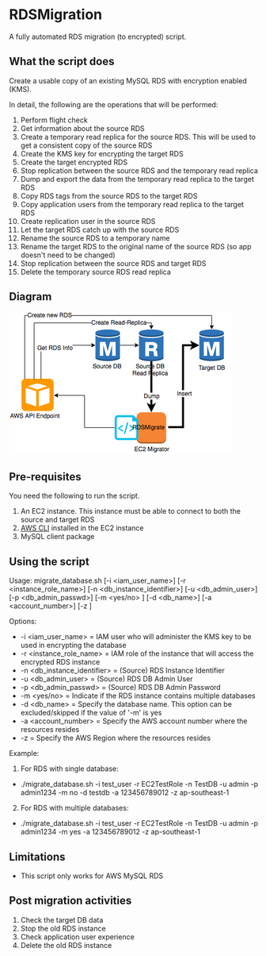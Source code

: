 # RDSMigration
A fully automated RDS migration (to encrypted) script.

## What the script does
Create a usable copy of an existing MySQL RDS with encryption enabled (KMS).

In detail, the following are the operations that will be performed:
1. Perform flight check
2. Get information about the source RDS
3. Create a temporary read replica for the source RDS. This will be used to get a consistent copy of the source RDS
4. Create the KMS key for encrypting the target RDS
5. Create the target encrypted RDS
6. Stop replication between the source RDS and the temporary read replica
7. Dump and export the data from the temporary read replica to the target RDS
8. Copy RDS tags from the source RDS to the target RDS
9. Copy application users from the temporary read replica to the target RDS
10. Create replication user in the source RDS
11. Let the target RDS catch up with the source RDS
12. Rename the source RDS to a temporary name
13. Rename the target RDS to the original name of the source RDS (so app doesn't need to be changed)
14. Stop replication between the source RDS and target RDS
15. Delete the temporary source RDS read replica


## Diagram
![RDSMigrate Diagram](https://raw.githubusercontent.com/VoyagerInnovations/RDSMigration/master/images/rdsmigrate.png)

## Pre-requisites
You need the following to run the script.

1. An EC2 instance. This instance must be able to connect to both the source and target RDS
2. [AWS CLI](https://aws.amazon.com/cli/) installed in the EC2 instance
3. MySQL client package

## Using the script
Usage: migrate_database.sh [-i <iam_user_name>] [-r <instance_role_name>] [-n <db_instance_identifier>] [-u <db_admin_user>] [-p <db_admin_passwd>] [-m <yes/no> ] [-d <db_name>] [-a <account_number>] [-z <region>]

Options:
-  -i <iam_user_name>            = IAM user who will administer the KMS key to be used in encrypting the database
-  -r <instance_role_name>       = IAM role of the instance that will access the encrypted RDS instance
-  -n <db_instance_identifier>   = (Source) RDS Instance Identifier
-  -u <db_admin_user>            = (Source) RDS DB Admin User
-  -p <db_admin_passwd>          = (Source) RDS DB Admin Password
-  -m <yes/no>                   = Indicate if the RDS instance contains multiple databases
-  -d <db_name>                  = Specify the database name. This option can be excluded/skipped if the value of '-m' is yes
-  -a <account_number>           = Specify the AWS account number where the resources resides
-  -z <region>                   = Specify the AWS Region where the resources resides

Example:

1. For RDS with single database:
- ./migrate_database.sh -i test_user -r EC2TestRole -n TestDB -u admin -p admin1234 -m no -d testdb -a 123456789012 -z ap-southeast-1

2. For RDS with multiple databases:
- ./migrate_database.sh -i test_user -r EC2TestRole -n TestDB -u admin -p admin1234 -m yes -a 123456789012 -z ap-southeast-1

## Limitations
- This script only works for AWS MySQL RDS

## Post migration activities
1. Check the target DB data
2. Stop the old RDS instance
3. Check application user experience
4. Delete the old RDS instance 
